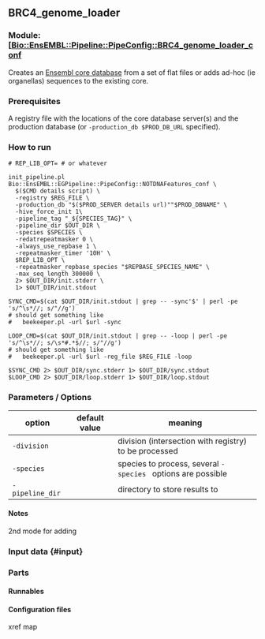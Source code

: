 ## BRC4_genome_loader
### Module: [[Bio::EnsEMBL::Pipeline::PipeConfig::BRC4_genome_loader_conf](../lib/perl/Bio/EnsEMBL/Pipeline/PipeConfig/BRC4_genome_loader_conf.pm)

Creates an [Ensembl core database](http://www.ensembl.org/info/docs/api/core/index.html)
from a set of flat files
or adds ad-hoc (ie organellas) sequences to the existing core.

### Prerequisites
A registry file with the locations of the core database server(s) and the production database (or `-production_db $PROD_DB_URL` specified).

### How to run
```
# REP_LIB_OPT= # or whatever

init_pipeline.pl Bio::EnsEMBL::EGPipeline::PipeConfig::NOTDNAFeatures_conf \
  $($CMD details script) \
  -registry $REG_FILE \
  -production_db "$($PROD_SERVER details url)""$PROD_DBNAME" \
  -hive_force_init 1\
  -pipeline_tag "_${SPECIES_TAG}" \
  -pipeline_dir $OUT_DIR \
  -species $SPECIES \
  -redatrepeatmasker 0 \
  -always_use_repbase 1 \
  -repeatmasker_timer '10H' \
  $REP_LIB_OPT \
  -repeatmasker_repbase_species "$REPBASE_SPECIES_NAME" \
  -max_seq_length 300000 \
  2> $OUT_DIR/init.stderr \
  1> $OUT_DIR/init.stdout

SYNC_CMD=$(cat $OUT_DIR/init.stdout | grep -- -sync'$' | perl -pe 's/^\s*//; s/"//g')
# should get something like
#   beekeeper.pl -url $url -sync

LOOP_CMD=$(cat $OUT_DIR/init.stdout | grep -- -loop | perl -pe 's/^\s*//; s/\s*#.*$//; s/"//g')
# should get something like
#   beekeeper.pl -url $url -reg_file $REG_FILE -loop

$SYNC_CMD 2> $OUT_DIR/sync.stderr 1> $OUT_DIR/sync.stdout
$LOOP_CMD 2> $OUT_DIR/loop.stderr 1> $OUT_DIR/loop.stdout
```


### Parameters / Options

| option | default value |  meaning |
| - | - | - |
| `-division` | | division (intersection with registry) to be processed
| `-species` |  | species to process, several `-species ` options are possible
| `-pipeline_dir` | | directory to store results to



#### Notes
2nd mode for adding



### Input data {#input}


### Parts


#### Runnables


#### Configuration files
xref map


